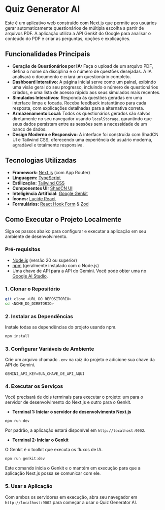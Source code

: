 # Quiz Generator AI

Este é um aplicativo web construído com Next.js que permite aos usuários gerar automaticamente questionários de múltipla escolha a partir de arquivos PDF. A aplicação utiliza a API Genkit do Google para analisar o conteúdo do PDF e criar as perguntas, opções e explicações.

## Funcionalidades Principais

-   **Geração de Questionários por IA:** Faça o upload de um arquivo PDF, defina o nome da disciplina e o número de questões desejadas. A IA analisará o documento e criará um questionário completo.
-   **Dashboard Interativo:** A página inicial serve como um painel, exibindo uma visão geral do seu progresso, incluindo o número de questionários criados, e uma lista de acesso rápido aos seus simulados mais recentes.
-   **Simulados Interativos:** Responda às questões geradas em uma interface limpa e focada. Receba feedback instantâneo para cada resposta, com explicações detalhadas para a alternativa correta.
-   **Armazenamento Local:** Todos os questionários gerados são salvos diretamente no seu navegador usando `localStorage`, garantindo que seus dados persistam entre as sessões sem a necessidade de um banco de dados.
-   **Design Moderno e Responsivo:** A interface foi construída com ShadCN UI e Tailwind CSS, oferecendo uma experiência de usuário moderna, agradável e totalmente responsiva.

## Tecnologias Utilizadas

-   **Framework:** [Next.js](https://nextjs.org/) (com App Router)
-   **Linguagem:** [TypeScript](https://www.typescriptlang.org/)
-   **Estilização:** [Tailwind CSS](https://tailwindcss.com/)
-   **Componentes UI:** [ShadCN UI](https://ui.shadcn.com/)
-   **Inteligência Artificial:** [Google Genkit](https://firebase.google.com/docs/genkit)
-   **Ícones:** [Lucide React](https://lucide.dev/guide/packages/lucide-react)
-   **Formulários:** [React Hook Form](https://react-hook-form.com/) & [Zod](https://zod.dev/)

## Como Executar o Projeto Localmente

Siga os passos abaixo para configurar e executar a aplicação em seu ambiente de desenvolvimento.

### Pré-requisitos

-   [Node.js](https://nodejs.org/) (versão 20 ou superior)
-   [npm](https://www.npmjs.com/) (geralmente instalado com o Node.js)
-   Uma chave de API para a API do Gemini. Você pode obter uma no [Google AI Studio](https://aistudio.google.com/app/apikey).

### 1. Clonar o Repositório

```bash
git clone <URL_DO_REPOSITORIO>
cd <NOME_DO_DIRETORIO>
```

### 2. Instalar as Dependências

Instale todas as dependências do projeto usando npm.

```bash
npm install
```

### 3. Configurar Variáveis de Ambiente

Crie um arquivo chamado `.env` na raiz do projeto e adicione sua chave da API do Gemini.

```.env
GEMINI_API_KEY=SUA_CHAVE_DE_API_AQUI
```

### 4. Executar os Serviços

Você precisará de dois terminais para executar o projeto: um para o servidor de desenvolvimento do Next.js e outro para o Genkit.

-   **Terminal 1: Iniciar o servidor de desenvolvimento Next.js**

```bash
npm run dev
```

Por padrão, a aplicação estará disponível em `http://localhost:9002`.

-   **Terminal 2: Iniciar o Genkit**

O Genkit é o toolkit que executa os fluxos de IA.

```bash
npm run genkit:dev
```

Este comando inicia o Genkit e o mantém em execução para que a aplicação Next.js possa se comunicar com ele.

### 5. Usar a Aplicação

Com ambos os servidores em execução, abra seu navegador em `http://localhost:9002` para começar a usar o Quiz Generator AI.
